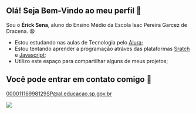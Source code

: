 ## Olá! Seja Bem-Vindo ao meu perfil 👋
Sou o **Érick Sena**, aluno do Ensino Médio da Escola Isac Pereira Garcez de Dracena. 😧

- Estou estudando nas aulas de Tecnologia pelo [Alura](https://www.alura.com.br);
- Estou tentando aprender a programação atráves das plataformas [Sratch](https://scratch.mit.edu/) e [Javascript](https://editor.p5js.org/);
- Utilizo este espaço para compartilhar alguns de meus projetos;

## Você pode entrar em contato comigo 📧

00001116998129SP@al.educacao.sp.gov.br

![](https://media.tenor.com/yKTJmU_2xZYAAAAM/murtley.gif)
